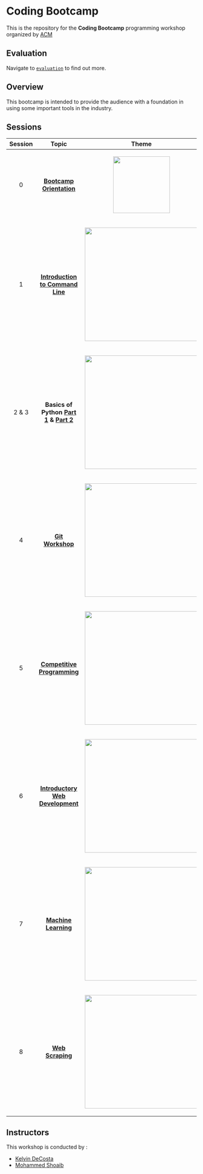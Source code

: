 # Coding Bootcamp

This is the repository for the **Coding Bootcamp** programming workshop organized by [ACM](https://github.com/acmbpdc)

## Evaluation

Navigate to [`evaluation`](./evaluation/) to find out more.

## Overview

This bootcamp is intended to provide the audience with a foundation in using some important tools in the industry.

## Sessions

| Session | Topic | Theme|
| :-----: |:-------------:| :-----:|
| 0 | [**Bootcamp Orientation**](sessions/00-bootcamp-orientation) |<p align="center"><img src="assets/acm.png" height="150"></p>|
| 1 | [**Introduction to Command Line**](sessions/01-introduction-to-command-line) |<p align="center"><img src="assets/stranger-things.jpg" width="300"></p>|
| 2 & 3| **Basics of Python** [**Part 1**](sessions/02-basics-of-python) **&** [**Part 2**](sessions/03-basics-of-python) |<p align="center"><img src="assets/harry-potter.png" width="300"></p>|
| 4 | [**Git Workshop**](sessions/04-git-workshop) |<p align="center"><img src="assets/marvel.png" width="300"></p>|
| 5 | [**Competitive Programming**](sessions/05-competitive-programming) |<p align="center"><img src="assets/sherlock.jpg" width="300"></p>|
| 6 | [**Introductory Web Development**](sessions/06-introductory-web-development) |<p align="center"><img src="assets/pokemon.webp" width="300"></p>|
| 7 | [**Machine Learning**](sessions/07-machine-learning) |<p align="center"><img src="assets/starwars.png" width="300"></p>|
| 8 | [**Web Scraping**](sessions/08-web-scraping) |<p align="center"><img src="assets/batman.jpg" width="300"></p>|

## Instructors

This workshop is conducted by :

*   [Kelvin DeCosta](https://github.com/kelvindecosta)
*   [Mohammed Shoaib](https://github.com/Mohammed-Shoaib)
